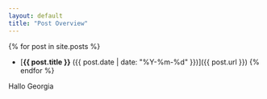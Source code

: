 ```yaml
---
layout: default
title: "Post Overview"
---
```


{% for post in site.posts %}
- [<b>{{ post.title }}</b> ({{ post.date | date: "%Y-%m-%d" }})]({{ post.url }})
{% endfor %}

Hallo Georgia
